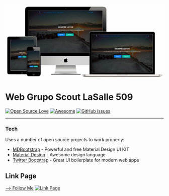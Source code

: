 [![Mockup Web](https://github.com/DavidAlgas/web_scout/blob/master/img/asset.JPG)](https://github.com/DavidAlgas/web_scout/blob/master/img/asset.JPG)
# Web Grupo Scout LaSalle 509 
[![Open Source Love](https://badges.frapsoft.com/os/mit/mit.svg?v=102)](https://github.com/ellerbrock/open-source-badge/) [![Awesome](https://cdn.rawgit.com/sindresorhus/awesome/d7305f38d29fed78fa85652e3a63e154dd8e8829/media/badge.svg)](https://github.com/sindresorhus/awesome)
[![GitHub issues](https://img.shields.io/github/issues/DavidAlgas/web_scout.svg)](https://github.com/DavidAlgas/web_scout/issues)
________
### Tech
Uses a number of open source projects to work properly:
* [MDBootstrap](https://mdbootstrap.com/) - Powerful and free Material Design UI KIT
* [Material Design](https://material.io/) - Awesome design language 
* [Twitter Bootstrap](https://getbootstrap.com/) - Great UI boilerplate for modern web apps
## Link Page
[--> Follow Me](http://lasalle509.esy.es/)
[![Link Page](https://img.shields.io/badge/Follow-link-blue.svg)](http://lasalle509.esy.es/)
